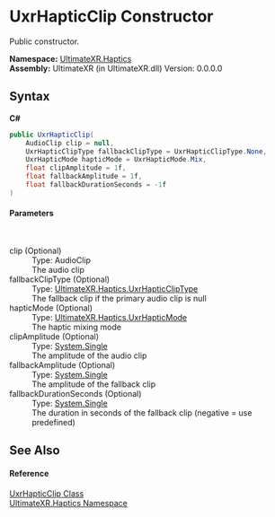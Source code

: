 # UxrHapticClip Constructor 
 

Public constructor.

**Namespace:**&nbsp;<a href="N_UltimateXR_Haptics">UltimateXR.Haptics</a><br />**Assembly:**&nbsp;UltimateXR (in UltimateXR.dll) Version: 0.0.0.0

## Syntax

**C#**<br />
``` C#
public UxrHapticClip(
	AudioClip clip = null,
	UxrHapticClipType fallbackClipType = UxrHapticClipType.None,
	UxrHapticMode hapticMode = UxrHapticMode.Mix,
	float clipAmplitude = 1f,
	float fallbackAmplitude = 1f,
	float fallbackDurationSeconds = -1f
)
```


#### Parameters
&nbsp;<dl><dt>clip (Optional)</dt><dd>Type: AudioClip<br />The audio clip</dd><dt>fallbackClipType (Optional)</dt><dd>Type: <a href="T_UltimateXR_Haptics_UxrHapticClipType">UltimateXR.Haptics.UxrHapticClipType</a><br />The fallback clip if the primary audio clip is null</dd><dt>hapticMode (Optional)</dt><dd>Type: <a href="T_UltimateXR_Haptics_UxrHapticMode">UltimateXR.Haptics.UxrHapticMode</a><br />The haptic mixing mode</dd><dt>clipAmplitude (Optional)</dt><dd>Type: <a href="https://docs.microsoft.com/dotnet/api/system.single" target="_blank" rel="noopener noreferrer">System.Single</a><br />The amplitude of the audio clip</dd><dt>fallbackAmplitude (Optional)</dt><dd>Type: <a href="https://docs.microsoft.com/dotnet/api/system.single" target="_blank" rel="noopener noreferrer">System.Single</a><br />The amplitude of the fallback clip</dd><dt>fallbackDurationSeconds (Optional)</dt><dd>Type: <a href="https://docs.microsoft.com/dotnet/api/system.single" target="_blank" rel="noopener noreferrer">System.Single</a><br />The duration in seconds of the fallback clip (negative = use predefined)</dd></dl>

## See Also


#### Reference
<a href="T_UltimateXR_Haptics_UxrHapticClip">UxrHapticClip Class</a><br /><a href="N_UltimateXR_Haptics">UltimateXR.Haptics Namespace</a><br />